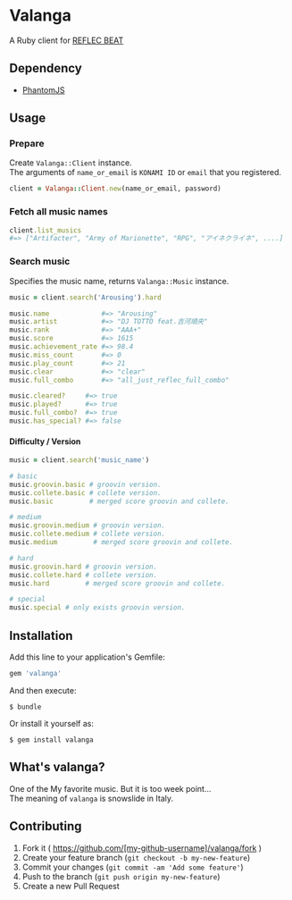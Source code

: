 # Valanga

A Ruby client for [REFLEC BEAT](http://p.eagate.573.jp/game/reflec/groovin/p/index.html)

## Dependency

* [PhantomJS](http://phantomjs.org/)

## Usage
### Prepare
Create `Valanga::Client` instance.  
The arguments of `name_or_email` is `KONAMI ID` or `email` that you registered.  

```ruby
client = Valanga::Client.new(name_or_email, password)
```

### Fetch all music names

```ruby
client.list_musics
#=> ["Artifacter", "Army of Marionette", "RPG", "アイネクライネ", ....]
```

### Search music
Specifies the music name, returns `Valanga::Music` instance.

```ruby
music = client.search('Arousing').hard

music.name             #=> "Arousing"
music.artist           #=> "DJ TOTTO feat.吉河順央"
music.rank             #=> "AAA+"
music.score            #=> 1615
music.achievement_rate #=> 98.4
music.miss_count       #=> 0
music.play_count       #=> 21
music.clear            #=> "clear"
music.full_combo       #=> "all_just_reflec_full_combo"

music.cleared?     #=> true
music.played?      #=> true
music.full_combo?  #=> true
music.has_special? #=> false
```

#### Difficulty / Version

```ruby
music = client.search('music_name')

# basic
music.groovin.basic # groovin version.
music.collete.basic # collete version.
music.basic         # merged score groovin and collete.

# medium
music.groovin.medium # groovin version.
music.collete.medium # collete version.
music.medium         # merged score groovin and collete.

# hard
music.groovin.hard # groovin version.
music.collete.hard # collete version.
music.hard         # merged score groovin and collete.

# special
music.special # only exists groovin version.
```

## Installation

Add this line to your application's Gemfile:

```ruby
gem 'valanga'
```

And then execute:

    $ bundle

Or install it yourself as:

    $ gem install valanga

## What's valanga?

One of the My favorite music. But it is too week point...  
The meaning of `valanga` is snowslide in Italy.


## Contributing

1. Fork it ( https://github.com/[my-github-username]/valanga/fork )
2. Create your feature branch (`git checkout -b my-new-feature`)
3. Commit your changes (`git commit -am 'Add some feature'`)
4. Push to the branch (`git push origin my-new-feature`)
5. Create a new Pull Request
